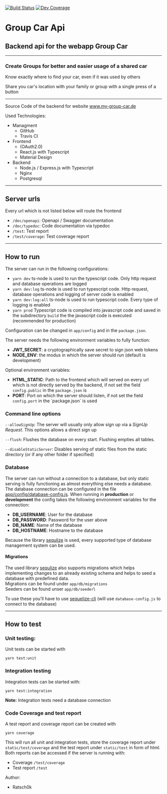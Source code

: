 [![Build Status](https://travis-ci.com/Ratsch0k/group-car-api.svg?token=VoTpURfdRAcYtA5D82Re&branch=master)](https://travis-ci.com/Ratsch0k/group-car-api)
[![Dev Coverage](https://dev.my-group-car.de/test/coverage/badge/badge.svg)](https://dev.my-group-car.de/test/coverage)
# Group Car Api 
## Backend api for the webapp Group Car

--------

### Create Groups for better and easier usage of a shared car 
Know exactly where to find your car, even if it was used by others

Share you car's location with your family or group with a single press of a button

--------

Source Code of the backend for website www.my-group-car.de

Used Technologies:
  - Managment
    + GitHub
    + Travis CI
  - Frontend
    + (OAuth2.0)
    + React.js with Typescript
    + Material Design
  - Backend
    + Node.js / Express.js with Typescript
    + Nginx
    + Postgresql

---
## Server urls
Every url which is not listed below will route the frontend
 - `/doc/openapi`: Openapi / Swagger documentation
 - `/doc/typedoc`: Code documentation via typedoc
 - `/test`: Test report
 - `/test/coverage`: Test coverage report
---
## How to run
The server can run in the following configurations:
  - `yarn dev` ts-node is used to run the typescript code. Only http request and database operations are logged
  - `yarn dev:log` ts-node is used to run typescript code. Http request, database operations and logging of server code is enabled
  - `yarn dev:log:all` ts-node is used to run typescript code. Every type of logging is enabled
  - `yarn prod` Typescript code is compiled into javascript code and saved in the subdirectory `build` the the javascript code is executed (recommended for production)

Configuration can be changed in `app/config` and in the `package.json`.

The server needs the following environment variables to fully function:
- **JWT_SECRET**: a cryptographically save secret to sign json web tokens
- **NODE_ENV**: the modus in which the server should run (default is development)

Optional environment variables:
 - **HTML_STATIC**: Path to the frontend which will served on every url which is not directly served by the backend, if not set the field `config.public` in the `package.json` is 
 - **PORT**: Port on which the server should listen, if not set the field `config.port` in the ´package.json` is used

### Command line options
`--allowSignUp`: The server will usually only allow sign up via a *SignUp Request*. This options allows a direct sign up

`--flush`: Flushes the database on every start. Flushing empties all tables.

`--disableStaticServer`: Disables serving of static files from the static directory (or if any other folder if specified)

### Database
The server can run without a connection to a database, but only static serving is fully functioning as almost everything else needs a database.\
The database connection can be configured in the file [app/config/database-config.js](https://github.com/Ratsch0k/group-car-api/blob/master/app/config/database-config.js).
When running in **production** or **development** the config takes the following environment variables for the connection:
- **DB_USERNAME**: User for the database
- **DB_PASSWORD**: Password for the user above
- **DB_NAME**: Name of the database
- **DB_HOSTNAME**: Hostname to the database

Because the library [sequlize](https://www.npmjs.com/package/sequelize) is used, every supported type of database management system can be used.

#### Migrations
The used library [sequlize](https://www.npmjs.com/package/sequelize) also supports migrations which helps implementing changes to an already existing schema and helps to seed a database with predefined data.\
Migrations can be found under `app/db/migrations`\
Seeders can be found unser `app/db/seeder`\

To use these you'll have to use [sequelize-cli](https://www.npmjs.com/package/sequelize-cli) (will use `database-config.js` to connect to the database)

---

## How to test
### Unit testing:
Unit tests can be started with
```
yarn test:unit
```

### Integration testing
Integration tests can be started with:
```
yarn test:integration
```
**Note:** Integration tests need a database connection

### Code Coverage and test report
A test report and coverage report can be created with
```
yarn coverage
```
This will run all unit and integration tests, store the coverage report under
`static/test/coverage` and the test report under `static/test` in form of html.
Both reports can be accessed if the server is running with:
- Coverage `/test/coverage`
- Test report `/test`

Author:
  - Ratsch0k
